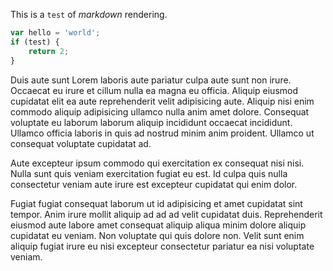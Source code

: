 This is a `test` of _markdown_ rendering.

```javascript
var hello = 'world';
if (test) {
    return 2;
}
```

Duis aute sunt Lorem laboris aute pariatur culpa aute sunt non irure. Occaecat eu irure et cillum nulla ea magna eu officia. Aliquip eiusmod cupidatat elit ea aute reprehenderit velit adipisicing aute. Aliquip nisi enim commodo aliquip adipisicing ullamco nulla anim amet dolore. Consequat voluptate eu laborum laborum aliquip incididunt occaecat incididunt. Ullamco officia laboris in quis ad nostrud minim anim proident. Ullamco ut consequat voluptate cupidatat ad.

Aute excepteur ipsum commodo qui exercitation ex consequat nisi nisi. Nulla sunt quis veniam exercitation fugiat eu est. Id culpa quis nulla consectetur veniam aute irure est excepteur cupidatat qui enim dolor.

Fugiat fugiat consequat laborum ut id adipisicing et amet cupidatat sint tempor. Anim irure mollit aliquip ad ad ad velit cupidatat duis. Reprehenderit eiusmod aute labore amet consequat aliquip aliqua minim dolore aliquip cupidatat eu veniam. Non voluptate qui quis dolore non. Velit sunt enim aliquip fugiat irure eu nisi excepteur consectetur pariatur ea nisi voluptate veniam.
